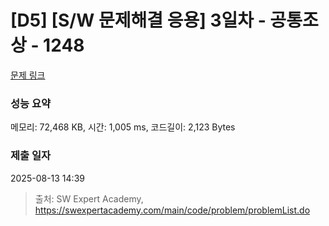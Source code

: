 # [D5] [S/W 문제해결 응용] 3일차 - 공통조상 - 1248 

[문제 링크](https://swexpertacademy.com/main/code/problem/problemDetail.do?contestProbId=AV15PTkqAPYCFAYD) 

### 성능 요약

메모리: 72,468 KB, 시간: 1,005 ms, 코드길이: 2,123 Bytes

### 제출 일자

2025-08-13 14:39



> 출처: SW Expert Academy, https://swexpertacademy.com/main/code/problem/problemList.do